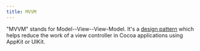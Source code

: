 ```yaml
---
title: MVVM
---
```


"MVVM" stands for Model--View--View-Model. It's a [design pattern](/wiki/design_pattern/) which helps reduce the work of a view controller in Cocoa applications using AppKit or UIKit.
